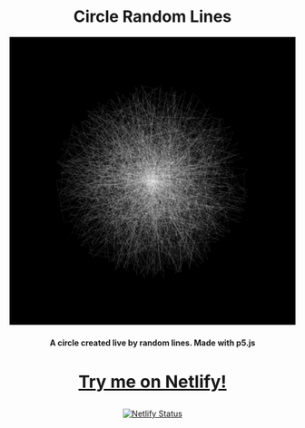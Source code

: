 <div align=center>
  <h1>Circle Random Lines</h1>
  <img src="https://github.com/michaelkolesidis/circle-random-lines/blob/main/circle-random-lines-screenshot.png">
  <h4>A circle created live by random lines. Made with p5.js</h4>
  

  
  <h3 style="font-size: 30px"><a href="https://circle-random-lines.netlify.app/" target="_blank">Try me on Netlify!</a></h3>
  
  [![Netlify Status](https://api.netlify.com/api/v1/badges/167fe081-b318-4922-b30b-3a7f76724456/deploy-status)](https://app.netlify.com/sites/circle-random-lines/deploys)

  
</div>
